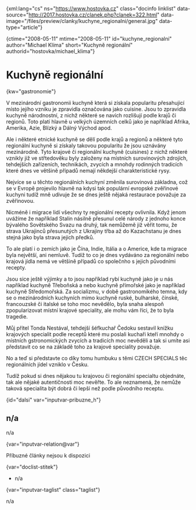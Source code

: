 
{xml:lang="cs" ns="https://www.hostovka.cz" class="docinfo linklist" data-source="http://2017.hostovka.cz/clanek.php?clanek=322.html" data-image="/files/preview/clanky/kuchyne_regionalni/general.jpg" data-type="article"}

{ctime="2008-05-11" mtime="2008-05-11" id="kuchyne\_regionalni" author="Michael Klíma" short="Kuchyně regionální" authorid="hostovka/michael\_klima"}

# Kuchyně regionální

<!-- generated attribute kw by user_updatekw.sh on 2021-01-05, do not edit -->

{kw="gastronomie"}

V mezinárodní gastronomii kuchyně která si získala popularitu přesahujicí místo jejího vzniku je zpravidla označována jako cuisine. Jsou to zpravidla kuchyně národnostní, z nichž některé se navích rozlišují podle krajů či regionů. Toto platí hlavně u velkých územních celků jako je například Afrika, Amerika, Azie, Blízký a Dálný Východ apod.

Ale i některé etnické kuchyně se dělí podle krajů a regionů a některé tyto regionální kuchyně si získaly takovou popularitu že jsou uznávány mezinárodně. Tyto krajové či regionální kuchyně (cuisines) z nichž některé vznikly již ve střtedověku byly založeny na místních surovinových zdrojích, tehdejších zařízeních, technikách, zvycích a mnohdy rodinných tradicích které dnes ve většině případů nemají někdejší charakteristické rysy.

Nejvíce se u těchto regionálních kuchyní změnila surovinová základna, což se v Evropě projevilo hlavně na kdysi tak populární evropské zvěřinové kuchyni tudíž mně udivuje že se dnes ještě nějaká restaurace považuje za zvěřinovou.

Nicméně i migrace lidí všechny ty regionální recepty ovlivnila. Když jenom uvážíme že například Stalin násilně přesunul celé národy z jednoho konce bývalého Sovětského Svazu na druhý, tak nemůžemě již věřit tomu, že strava Ukrajinců přesunutých z Ukrajiny třba až do Kazachstanu je dnes stejná jako byla strava jejich předků.

To ale platí i o zemích jako je Čína, Indie, Itália a o Americe, kde ta migrace byla největší, ani nemluvě. Tudíž to co je dnes vydáváno za regionální nebo krajová jídla nemá ve většině případů co společnho s jejich původními recepty.

Jsou sice ještě výjimky a to jsou například rybí kuchyně jako je u nás například kuchyně Třeboňská a nebo kuchyně přímořské jako je například kuchyně Středomořská. Za socializmu, v době gastronomikého temna, kdy se o mezinárodních kuchyních mimo kuchyně ruské, bulharské, čínské, francouzské či italské se toho moc nevědělo, byla snaha alespoň zpopularizovat místní krajové speciality, ale mohu vám říci, že to byla tragedie.

Můj přítel Tonda Nestával, tehdejší šéfkuchař Čedoku sestavil knížku krajových specialit podle receptů které mu poslali kuchaři kteří mnohdy o místních gstronomických zvycích a tradicích moc nevěděli a tak si umíte asi představit co se na základě toho za krajové speciality považuje.

No a teď si představte co díky tomu humbuku s těmi CZECH SPECIALS těc regionálních jídel vzniklo v Česku.

Tudíž pokud si dnes nějakou tu krajovou či regionální specialtu objednáte, tak ale nějaké autentičnosti moc nevěřte. To ale neznamená, že nemůže taková specialita být dobrá či lepší než podle původního receptu.

{id="dalsi" var="inputvar-pribuzne_h"}

## n/a

n/a

{var="inputvar-relation@var"}

Příbuzné články nejsou k dispozici

{var="doclist-stitek"}

  * n/a

{var="inputvar-taglist" class="taglist"}

n/a

